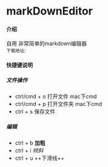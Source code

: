 # markDownEditor

#### 介绍
自用 非常简单的markdown编辑器</br>
`下载地址`: 
#### 快捷键说明

##### 文件操作
 - ctrl/cmd + o 打开文件 mac下cmd
 - ctrl/cmd + p 打开文件夹  mac下cmd
 - ctrl + s 保存文件
##### 编辑
- ctrl + b **加粗**
- ctrl + i *倾斜*
- ctrl + u ++下滑线++